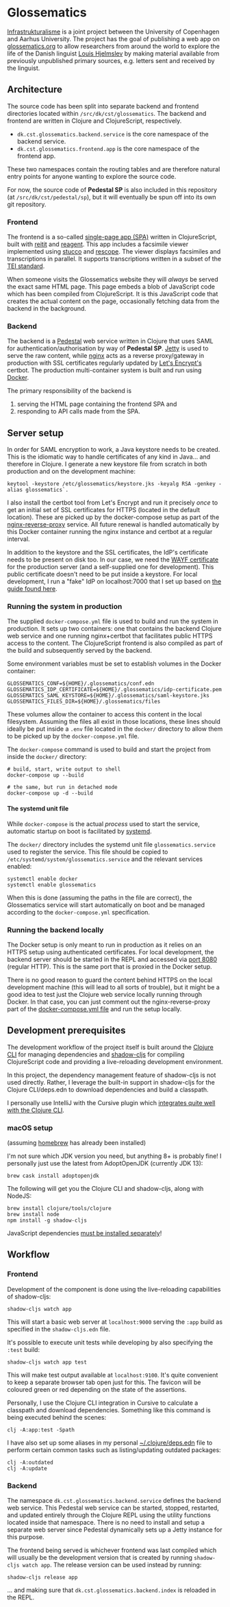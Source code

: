 Glossematics
============
[Infrastrukturalisme](https://cst.ku.dk/projekter/infrastrukturalisme/) is a joint project between the University of Copenhagen and Aarhus University. The project has the goal of publishing a web app on [glossematics.org](https://glossematics.org) to allow researchers from around the world to explore the life of the Danish linguist [Louis Hjelmslev](https://en.wikipedia.org/wiki/Louis_Hjelmslev) by making material available from previously unpublished primary sources, e.g. letters sent and received by the linguist.

Architecture
------------
The source code has been split into separate backend and frontend directories located within `/src/dk/cst/glossematics`. The backend and frontend are written in Clojure and ClojureScript, respectively.

* `dk.cst.glossematics.backend.service` is the core namespace of the backend service.
* `dk.cst.glossematics.frontend.app` is the core namespace of the frontend app.

These two namespaces contain the routing tables and are therefore natural entry points for anyone wanting to explore the source code.

For now, the source code of **Pedestal SP** is also included in this repository (at `/src/dk/cst/pedestal/sp`), but it will eventually be spun off into its own git repository.

### Frontend
The frontend is a so-called [single-page app (SPA)](https://en.wikipedia.org/wiki/Single-page_application) written in ClojureScript, built with [reitit](https://github.com/metosin/reitit) and [reagent](https://github.com/reagent-project/reagent). This app includes a facsimile viewer implemented using [stucco](https://github.com/kuhumcst/stucco) and [rescope](https://github.com/kuhumcst/rescope). The viewer displays facsimiles and transcriptions in parallel. It supports transcriptions written in a subset of the [TEI standard](https://tei-c.org/).

When someone visits the Glossematics website they will _always_ be served the exact same HTML page. This page embeds a blob of JavaScript code which has been compiled from ClojureScript. It is this JavaScript code that creates the actual content on the page, occasionally fetching data from the backend in the background.

### Backend
The backend is a [Pedestal](https://github.com/pedestal/pedestal) web service written in Clojure that uses SAML for authentication/authorisation by way of **Pedestal SP**. [Jetty](https://www.eclipse.org/jetty/) is used to serve the raw content, while [nginx](https://www.nginx.com/) acts as a reverse proxy/gateway in production with SSL certificates regularly updated by [Let's Encrypt's](https://letsencrypt.org/) certbot. The production multi-container system is built and run using [Docker](https://www.docker.com/).

The primary responsibility of the backend is

1. serving the HTML page containing the frontend SPA and
2. responding to API calls made from the SPA.

Server setup
------------
In order for SAML encryption to work, a Java keystore needs to be created. This is the idiomatic way to handle certificates of any kind in Java... and therefore in Clojure. I generate a new keystore file from scratch in both production and on the development machine:

```shell
keytool -keystore /etc/glossematics/keystore.jks -keyalg RSA -genkey -alias glossematics`.
```

I also install the certbot tool from Let's Encrypt and run it precisely _once_ to get an initial set of SSL certificates for HTTPS (located in the default location). These are picked up by the docker-compose setup as part of the [nginx-reverse-proxy](https://github.com/kuhumcst/glossematics/blob/master/docker/nginx-reverse-proxy/conf.d/reverse-proxy.conf) service. All future renewal is handled automatically by this Docker container running the nginx instance and certbot at a regular interval.

In addition to the keystore and the SSL certificates, the IdP's certificate needs to be present on disk too. In our case, we need the [WAYF certificate](https://www.wayf.dk/da/metadata) for the production server (and a self-supplied one for development). This public certificate doesn't need to be put inside a keystore. For local development, I run a "fake" IdP on localhost:7000 that I set up based on [the guide found here](https://github.com/quephird/saml-test).

### Running the system in production
The supplied `docker-compose.yml` file is used to build and run the system in production. It sets up two containers: one that contains the backend Clojure web service and one running nginx+certbot that facilitates public HTTPS access to the content. The ClojureScript frontend is also compiled as part of the build and subsequently served by the backend.

Some environment variables must be set to establish volumes in the Docker container:

```dotenv
GLOSSEMATICS_CONF=${HOME}/.glossematics/conf.edn
GLOSSEMATICS_IDP_CERTIFICATE=${HOME}/.glossematics/idp-certificate.pem
GLOSSEMATICS_SAML_KEYSTORE=${HOME}/.glossematics/saml-keystore.jks
GLOSSEMATICS_FILES_DIR=${HOME}/.glossematics/files
```

These volumes allow the container to access this content in the local filesystem. Assuming the files all exist in those locations, these lines should ideally be put inside a `.env` file located in the `docker/` directory to allow them to be picked up by the `docker-compose.yml` file.

The `docker-compose` command is used to build and start the project from inside the `docker/` directory:

```shell
# build, start, write output to shell
docker-compose up --build

# the same, but run in detached mode
docker-compose up -d --build
```

#### The systemd unit file
While `docker-compose` is the actual _process_ used to start the service, automatic startup on boot is facilitated by [systemd](https://en.wikipedia.org/wiki/Systemd).

The `docker/` directory includes the systemd unit file `glossematics.service` used to register the service. This file should be copied to `/etc/systemd/system/glossematics.service` and the relevant services enabled:

```
systemctl enable docker
systemctl enable glossematics
```
When this is done (assuming the paths in the file are correct), the Glossematics service will start automatically on boot and be managed according to the `docker-compose.yml` specification.

### Running the backend locally
The Docker setup is only meant to run in production as it relies on an HTTPS setup using authenticated certificates. For local development, the backend server should be started in the REPL and accessed via [port 8080](http://localhost:8080) (regular HTTP). This is the same port that is proxied in the Docker setup.

There is no good reason to guard the content behind HTTPS on the local development machine (this will lead to all sorts of trouble), but it might be a good idea to test just the Clojure web service locally running through Docker. In that case, you can just comment out the nginx-reverse-proxy part of the [docker-compose.yml file](https://github.com/kuhumcst/glossematics/blob/master/docker/docker-compose.yml) and run the setup locally.

Development prerequisites
-------------------------
The development workflow of the project itself is built around the [Clojure CLI](https://clojure.org/reference/deps_and_cli) for managing dependencies and [shadow-cljs](https://github.com/thheller/shadow-cljs) for compiling ClojureScript code and providing a live-reloading development environment.

In this project, the dependency management feature of shadow-cljs is not used directly. Rather, I leverage the built-in support in shadow-cljs for the Clojure CLI/deps.edn to download dependencies and build a classpath.

I personally use IntelliJ with the Cursive plugin which [integrates quite well with the Clojure CLI](https://cursive-ide.com/userguide/deps.html).

### macOS setup
(assuming [homebrew](https://brew.sh/) has already been installed)


I'm not sure which JDK version you need, but anything 8+ is probably fine! I personally just use the latest from AdoptOpenJDK (currently JDK 13):

```
brew cask install adoptopenjdk
```

The following will get you the Clojure CLI and shadow-cljs, along with NodeJS:

```
brew install clojure/tools/clojure
brew install node
npm install -g shadow-cljs
```

JavaScript dependencies [must be installed separately](https://shadow-cljs.github.io/docs/UsersGuide.html#_missing_js_dependency)!

Workflow
--------
### Frontend
Development of the component is done using the live-reloading capabilities of shadow-cljs:

```
shadow-cljs watch app
```

This will start a basic web server at `localhost:9000` serving the `:app` build as specified in the `shadow-cljs.edn` file.

It's possible to execute unit tests while developing by also specifying the `:test` build:

```
shadow-cljs watch app test
```

This will make test output available at `localhost:9100`. It's quite convenient to keep a separate browser tab open just for this. The favicon will be coloured green or red depending on the state of the assertions.

Personally, I use the Clojure CLI integration in Cursive to calculate a classpath and download dependencies. Something like this command is being executed behind the scenes:

```
clj -A:app:test -Spath
```

I have also set up some aliases in my personal [~/.clojure/deps.edn](https://github.com/simongray/dotfiles/blob/master/dot/clojure/deps.edn) file to perform certain common tasks such as listing/updating outdated packages:

```
clj -A:outdated
clj -A:update
```

### Backend
The namespace `dk.cst.glossematics.backend.service` defines the backend web service. This Pedestal web service can be started, stopped, restarted, and updated entirely through the Clojure REPL using the utility functions located inside that namespace. There is no need to install and setup a separate web server since Pedestal dynamically sets up a Jetty instance for this purpose.

The frontend being served is whichever frontend was last compiled which will usually be the development version that is created by running `shadow-cljs watch app`. The release version can be used instead by running:

```
shadow-cljs release app
```

... and making sure that `dk.cst.glossematics.backend.index` is reloaded in the REPL.
